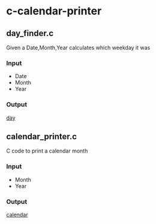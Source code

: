 # c-calendar-printer
## day_finder.c
Given a Date,Month,Year calculates which weekday it was
### Input
* Date
* Month
* Year
### Output
[day](images/day.jpg)
## calendar_printer.c
C code to print a calendar month
### Input
* Month
* Year
### Output
[calendar](images/calendar.jpg)
